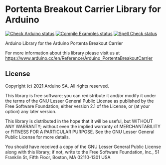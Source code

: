 # Portenta Breakout Carrier Library for Arduino

[![Check Arduino status](https://github.com/arduino-libraries/Arduino_PortentaBreakoutLibrary/actions/workflows/check-arduino.yml/badge.svg)](https://github.com/arduino-libraries/Arduino_PortentaBreakoutLibrary/actions/workflows/check-arduino.yml)
[![Compile Examples status](https://github.com/arduino-libraries/Arduino_PortentaBreakoutLibrary/actions/workflows/compile-examples-private.yml/badge.svg)](https://github.com/arduino-libraries/Arduino_PortentaBreakoutLibrary/actions/workflows/compile-examples-private.yml)
[![Spell Check status](https://github.com/arduino-libraries/Arduino_PortentaBreakoutLibrary/actions/workflows/spell-check.yml/badge.svg)](https://github.com/arduino-libraries/Arduino_PortentaBreakoutLibrary/actions/workflows/spell-check.yml)

Arduino Library for the Arduino Portenta Breakout Carrier

For more information about this library please visit us at https://www.arduino.cc/en/Reference/Arduino_PortentaBreakoutCarrier

## License

Copyright (c) 2021 Arduino SA. All rights reserved.

This library is free software; you can redistribute it and/or
modify it under the terms of the GNU Lesser General Public
License as published by the Free Software Foundation; either
version 2.1 of the License, or (at your option) any later version.

This library is distributed in the hope that it will be useful,
but WITHOUT ANY WARRANTY; without even the implied warranty of
MERCHANTABILITY or FITNESS FOR A PARTICULAR PURPOSE. See the GNU
Lesser General Public License for more details.

You should have received a copy of the GNU Lesser General Public
License along with this library; if not, write to the Free Software
Foundation, Inc., 51 Franklin St, Fifth Floor, Boston, MA 02110-1301 USA
